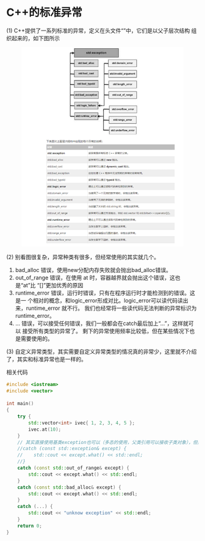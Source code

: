# C++的标准异常

(1) C++提供了一系列标准的异常，定义在头文件“”中，它们是以父子层次结构 组织起来的，如下图所示

<div align="left">

<figure><img src="../../.gitbook/assets/image (106).png" alt=""><figcaption></figcaption></figure>

</div>

(2) 别看图很复杂，异常种类有很多，但经常使用的其实就几个。&#x20;

1. bad\_alloc 错误，使用new分配内存失败就会抛出bad\_alloc错误。&#x20;
2. out\_of\_range 错误，在使用 at 时，容器越界就会抛出这个错误，这也是“at”比 “\[]”更加优秀的原因
3. runtime\_error 错误，运行时错误，只有在程序运行时才能检测到的错误。这是一 个相对的概念，和logic\_error形成对比。logic\_error可以读代码读出来，runtime\_error 就不行。 我们也经常将一些读代码无法判断的异常标识为runtime\_error。&#x20;
4. ... 错误，可以接受任何错误，我们一般都会在catch最后加上“...”，这样就可以 接受所有类型的异常了。 剩下的异常使用频率比较低，但在某些情况下也是需要使用的。



(3) 自定义异常类型，其实需要自定义异常类型的情况真的非常少，这里就不介绍了，其实和标准异常也是一样的。



相关代码

```cpp
#include <iostream>
#include <vector>

int main()
{
    try {
        std::vector<int> ivec{ 1, 2, 3, 4, 5 };
        ivec.at(10);
    }
    // 其实直接使用基类exception也可以（多态的使用，父类引用可以接收子类对象），但是为了捕获异常的准确度一般更精细化以下
    //catch (const std::exception& except) {
    //    std::cout << except.what() << std::endl;
    //}
    catch (const std::out_of_range& except) {
        std::cout << except.what() << std::endl;
    }
    catch (const std::bad_alloc& except) {
        std::cout << except.what() << std::endl;
    }
    catch (...) {
        std::cout << "unknow exception" << std::endl;
    }
    return 0;
}



```
